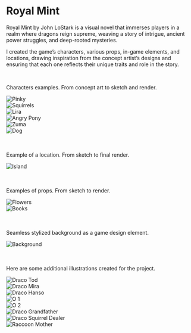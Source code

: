 # Royal Mint

Royal Mint by John LoStark is a visual novel that immerses players in a realm where dragons reign supreme, weaving a
story of intrigue, ancient power struggles, and deep-rooted mysteries.

I created the game’s characters, various props, in-game elements, and locations, drawing inspiration from the
concept artist’s designs and ensuring that each one reflects their unique traits and role in the story.

<br>
<p class="larger-text">
    Characters examples. From concept art to sketch and render.
</p>
<div class="simple_gallery">
  <div class="item"><img src="/assets/images/Projects/Royal%20Mint/pinky_project.jpg" alt="Pinky"></div>
  <div class="item"><img src="/assets/images/Projects/Royal%20Mint/squir_project.jpg" alt="Squirrels"></div>
  <div class="item"><img src="/assets/images/Projects/Royal%20Mint/lira_project.jpg" alt="Lira"></div>
  <div class="item"><img src="/assets/images/Projects/Royal%20Mint/pony_project.jpg" alt="Angry Pony"></div>
  <div class="item"><img src="/assets/images/Projects/Royal%20Mint/zuma_project.jpg" alt="Zuma"></div>
  <div class="item"><img src="/assets/images/Projects/Royal%20Mint/dogs_project.jpg" alt="Dog"></div>
</div>

<br>
<br>
<p class="larger-text">
    Example of a location. From sketch to final render.
</p>
<div class="simple_gallery">
  <div class="item"><img src="/assets/images/Projects/Royal%20Mint/island_project.jpg" alt="Island"></div>
</div>

<br>
<br>
<p class="larger-text">
    Examples of props. From sketch to render.
</p>
<div class="simple_gallery">
  <div class="item"><img src="/assets/images/Projects/Royal%20Mint/flowers_project.jpg" alt="Flowers"></div>
  <div class="item"><img src="/assets/images/Projects/Royal%20Mint/books_project.jpg" alt="Books"></div>
</div>

<br>
<br>
<p class="larger-text">
    Seamless stylized background as a game design element.
</p>
<div class="simple_gallery">
  <div class="item"><img src="/assets/images/Projects/Royal%20Mint/draco_bg_project.jpg" alt="Background"></div>
</div>

<br>
<br>
<p class="larger-text">
    Here are some additional illustrations created for the project.
</p>
<div class="gallery">
  <div class="gallery-item"><img src="/assets/images/Portfolio/GameDev%20Projects/draco_tod.jpg" alt="Draco Tod"></div>
  <div class="gallery-item"><img src="/assets/images/Portfolio/GameDev%20Projects/draco_mira.jpg" alt="Draco Mira"></div>
  <div class="gallery-item"><img src="/assets/images/Portfolio/GameDev%20Projects/hanso.jpg" alt="Draco Hanso"></div>
  <div class="gallery-item"><img src="/assets/images/Portfolio/GameDev%20Projects/set_of_O_1.jpg" alt="O 1"></div>
  <div class="gallery-item"><img src="/assets/images/Portfolio/GameDev%20Projects/set_of_O_2.jpg" alt="O 2"></div>
  <div class="gallery-item"><img src="/assets/images/Portfolio/GameDev%20Projects/draco_grandfa_fin.jpg" alt="Draco Grandfather"></div>
  <div class="gallery-item"><img src="/assets/images/Portfolio/GameDev%20Projects/draco_SquirrelDealer.jpg" alt="Draco Squirrel Dealer"></div>
  <div class="gallery-item"><img src="/assets/images/Portfolio/GameDev%20Projects/racon_mother.jpg" alt="Raccoon Mother"></div>
</div>